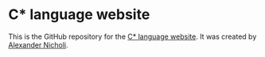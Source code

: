 # C* language website

This is the GitHub repository for the [C\* language website](https://www.cstar-lang.org/). It was created by [Alexander Nicholi](https://nicholatian.com/).
